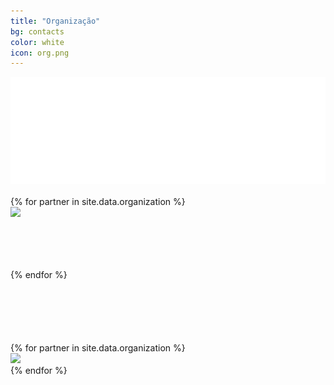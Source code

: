 ```yaml
---
title: "Organização"
bg: contacts
color: white
icon: org.png
---
```



<div class="responsive-img" style="max-width: 700px;margin:auto;">
  <a href="https://www.cesium.di.uminho.pt/" target="blank"><img src="img/organization/cesium.png"/></a>
</div>

<br>

<div class="row organization img-desktop" style="margin-bottom: 100px">
{% for partner in site.data.organization %}
  <div class="col s3 partner valign" style="height: 100px; position: relative;">
    <a href="{{ partner.site }}" target="blank"><img src="img/organization/{{ partner.logo-image }}" style="margin: auto; max-height:100px;"/></a>
  </div>
{% endfor %}
</div>

<div class="row partners organization img-mobile">
{% for partner in site.data.organization %}
  <div class="col s12 partner {% if full-width %}full-width{% endif %} valign">
    <a href="{{ partner.site }}" target="blank"><img src="img/organization/{{ partner.logo-image }}"/></a>
  </div>
{% endfor %}
</div>
